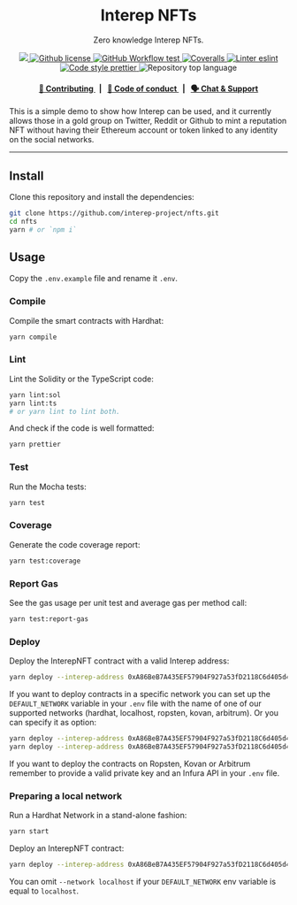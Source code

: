 <p align="center">
    <h1 align="center">
        Interep NFTs
    </h1>
    <p align="center">Zero knowledge Interep NFTs.</p>
</p>

<p align="center">
    <a href="https://github.com/interep-project" target="_blank">
        <img src="https://img.shields.io/badge/project-Interep-blue.svg?style=flat-square">
    </a>
    <a href="https://github.com/interep-project/nfts/blob/main/LICENSE">
        <img alt="Github license" src="https://img.shields.io/github/license/interep-project/nfts.svg?style=flat-square">
    </a>
    <a href="https://github.com/interep-project/nfts/actions?query=workflow%3Atest">
        <img alt="GitHub Workflow test" src="https://img.shields.io/github/workflow/status/interep-project/nfts/test?label=test&style=flat-square&logo=github">
    </a>
    <a href="https://coveralls.io/github/interep-project/nfts">
        <img alt="Coveralls" src="https://img.shields.io/coveralls/github/interep-project/nfts?style=flat-square&logo=coveralls">
    </a>
    <a href="https://eslint.org/" target="_blank">
        <img alt="Linter eslint" src="https://img.shields.io/badge/linter-eslint-8080f2?style=flat-square&logo=eslint">
    </a>
    <a href="https://prettier.io/" target="_blank">
        <img alt="Code style prettier" src="https://img.shields.io/badge/code%20style-prettier-f8bc45?style=flat-square&logo=prettier">
    </a>
    <img alt="Repository top language" src="https://img.shields.io/github/languages/top/interep-project/nfts?style=flat-square">
</p>

<div align="center">
    <h4>
        <a href="https://docs.interep.link/contributing">
            👥 Contributing
        </a>
        <span>&nbsp;&nbsp;|&nbsp;&nbsp;</span>
        <a href="https://docs.interep.link/code-of-conduct">
            🤝 Code of conduct
        </a>
        <span>&nbsp;&nbsp;|&nbsp;&nbsp;</span>
        <a href="https://t.me/interrep">
            🗣️ Chat &amp; Support
        </a>
    </h4>
</div>

This is a simple demo to show how Interep can be used, and it currently allows those in a gold group on Twitter, Reddit or Github to mint a reputation NFT without having their Ethereum account or token linked to any identity on the social networks.

---

## Install

Clone this repository and install the dependencies:

```bash
git clone https://github.com/interep-project/nfts.git
cd nfts
yarn # or `npm i`
```

## Usage

Copy the `.env.example` file and rename it `.env`.

### Compile

Compile the smart contracts with Hardhat:

```bash
yarn compile
```

### Lint

Lint the Solidity or the TypeScript code:

```bash
yarn lint:sol
yarn lint:ts
# or yarn lint to lint both.
```

And check if the code is well formatted:

```bash
yarn prettier
```

### Test

Run the Mocha tests:

```bash
yarn test
```

### Coverage

Generate the code coverage report:

```bash
yarn test:coverage
```

### Report Gas

See the gas usage per unit test and average gas per method call:

```bash
yarn test:report-gas
```

### Deploy

Deploy the InterepNFT contract with a valid Interep address:

```bash
yarn deploy --interep-address 0xA86BeB7A435EF57904F927a53fD2118C6d405d41
```

If you want to deploy contracts in a specific network you can set up the `DEFAULT_NETWORK` variable in your `.env` file with the name of one of our supported networks (hardhat, localhost, ropsten, kovan, arbitrum). Or you can specify it as option:

```bash
yarn deploy --interep-address 0xA86BeB7A435EF57904F927a53fD2118C6d405d41 --network kovan
yarn deploy --interep-address 0xA86BeB7A435EF57904F927a53fD2118C6d405d41 --network localhost
```

If you want to deploy the contracts on Ropsten, Kovan or Arbitrum remember to provide a valid private key and an Infura API in your `.env` file.

### Preparing a local network

Run a Hardhat Network in a stand-alone fashion:

```bash
yarn start
```

Deploy an InterepNFT contract:

```bash
yarn deploy --interep-address 0xA86BeB7A435EF57904F927a53fD2118C6d405d41 --network localhost
```

You can omit `--network localhost` if your `DEFAULT_NETWORK` env variable is equal to `localhost`.
